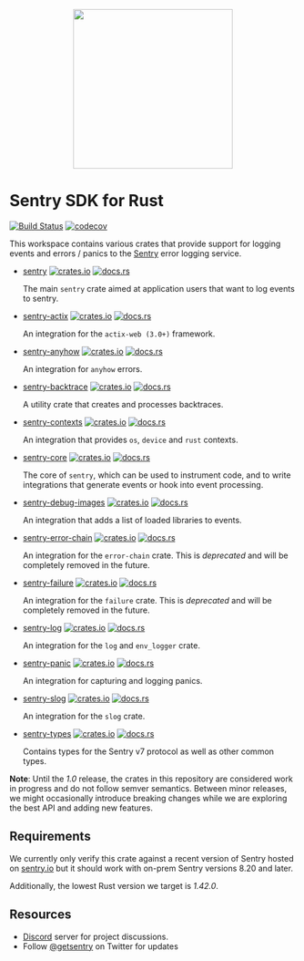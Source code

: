 <p align="center">
  <a href="https://sentry.io" target="_blank" align="center">
    <img src="https://sentry-brand.storage.googleapis.com/sentry-logo-black.png" width="280">
  </a>
  <br />
</p>

# Sentry SDK for Rust

[![Build Status](https://travis-ci.com/getsentry/sentry-rust.svg?branch=master)](https://travis-ci.com/getsentry/sentry-rust)
[![codecov](https://codecov.io/gh/getsentry/sentry-rust/branch/master/graph/badge.svg?token=x4RzFE8N6t)](https://codecov.io/gh/getsentry/sentry-rust)

This workspace contains various crates that provide support for logging events and errors / panics to the
[Sentry](https://sentry.io/) error logging service.

- [sentry](./sentry) [![crates.io](https://img.shields.io/crates/v/sentry.svg)](https://crates.io/crates/sentry)
  [![docs.rs](https://docs.rs/sentry/badge.svg)](https://docs.rs/sentry)

  The main `sentry` crate aimed at application users that want to log events to sentry.

- [sentry-actix](./sentry-actix)
  [![crates.io](https://img.shields.io/crates/v/sentry-actix.svg)](https://crates.io/crates/sentry-actix)
  [![docs.rs](https://docs.rs/sentry-actix/badge.svg)](https://docs.rs/sentry-actix)

  An integration for the `actix-web (3.0+)` framework.

- [sentry-anyhow](./sentry-anyhow)
  [![crates.io](https://img.shields.io/crates/v/sentry-anyhow.svg)](https://crates.io/crates/sentry-anyhow)
  [![docs.rs](https://docs.rs/sentry-anyhow/badge.svg)](https://docs.rs/sentry-anyhow)

  An integration for `anyhow` errors.

- [sentry-backtrace](./sentry-backtrace)
  [![crates.io](https://img.shields.io/crates/v/sentry-backtrace.svg)](https://crates.io/crates/sentry-backtrace)
  [![docs.rs](https://docs.rs/sentry-backtrace/badge.svg)](https://docs.rs/sentry-backtrace)

  A utility crate that creates and processes backtraces.

- [sentry-contexts](./sentry-contexts)
  [![crates.io](https://img.shields.io/crates/v/sentry-contexts.svg)](https://crates.io/crates/sentry-contexts)
  [![docs.rs](https://docs.rs/sentry-contexts/badge.svg)](https://docs.rs/sentry-contexts)

  An integration that provides `os`, `device` and `rust` contexts.

- [sentry-core](./sentry-core)
  [![crates.io](https://img.shields.io/crates/v/sentry-core.svg)](https://crates.io/crates/sentry-core)
  [![docs.rs](https://docs.rs/sentry-core/badge.svg)](https://docs.rs/sentry-core)

  The core of `sentry`, which can be used to instrument code, and to write integrations that generate events or hook
  into event processing.

- [sentry-debug-images](./sentry-debug-images)
  [![crates.io](https://img.shields.io/crates/v/sentry-debug-images.svg)](https://crates.io/crates/sentry-debug-images)
  [![docs.rs](https://docs.rs/sentry-debug-images/badge.svg)](https://docs.rs/sentry-debug-images)

  An integration that adds a list of loaded libraries to events.

- [sentry-error-chain](./sentry-error-chain)
  [![crates.io](https://img.shields.io/crates/v/sentry-error-chain.svg)](https://crates.io/crates/sentry-error-chain)
  [![docs.rs](https://docs.rs/sentry-error-chain/badge.svg)](https://docs.rs/sentry-error-chain)

  An integration for the `error-chain` crate. This is _deprecated_ and will be completely removed in the future.

- [sentry-failure](./sentry-failure)
  [![crates.io](https://img.shields.io/crates/v/sentry-failure.svg)](https://crates.io/crates/sentry-failure)
  [![docs.rs](https://docs.rs/sentry-failure/badge.svg)](https://docs.rs/sentry-failure)

  An integration for the `failure` crate. This is _deprecated_ and will be completely removed in the future.

- [sentry-log](./sentry-log)
  [![crates.io](https://img.shields.io/crates/v/sentry-log.svg)](https://crates.io/crates/sentry-log)
  [![docs.rs](https://docs.rs/sentry-log/badge.svg)](https://docs.rs/sentry-log)

  An integration for the `log` and `env_logger` crate.

- [sentry-panic](./sentry-panic)
  [![crates.io](https://img.shields.io/crates/v/sentry-panic.svg)](https://crates.io/crates/sentry-panic)
  [![docs.rs](https://docs.rs/sentry-panic/badge.svg)](https://docs.rs/sentry-panic)

  An integration for capturing and logging panics.

- [sentry-slog](./sentry-slog)
  [![crates.io](https://img.shields.io/crates/v/sentry-slog.svg)](https://crates.io/crates/sentry-slog)
  [![docs.rs](https://docs.rs/sentry-slog/badge.svg)](https://docs.rs/sentry-slog)

  An integration for the `slog` crate.

- [sentry-types](./sentry-types)
  [![crates.io](https://img.shields.io/crates/v/sentry-types.svg)](https://crates.io/crates/sentry-types)
  [![docs.rs](https://docs.rs/sentry-types/badge.svg)](https://docs.rs/sentry-types)

  Contains types for the Sentry v7 protocol as well as other common types.

**Note**: Until the _1.0_ release, the crates in this repository are considered work in progress and do not follow
semver semantics. Between minor releases, we might occasionally introduce breaking changes while we are exploring the
best API and adding new features.

## Requirements

We currently only verify this crate against a recent version of Sentry hosted on [sentry.io](https://sentry.io/) but it
should work with on-prem Sentry versions 8.20 and later.

Additionally, the lowest Rust version we target is _1.42.0_.

## Resources

- [Discord](https://discord.gg/ez5KZN7) server for project discussions.
- Follow [@getsentry](https://twitter.com/getsentry) on Twitter for updates
